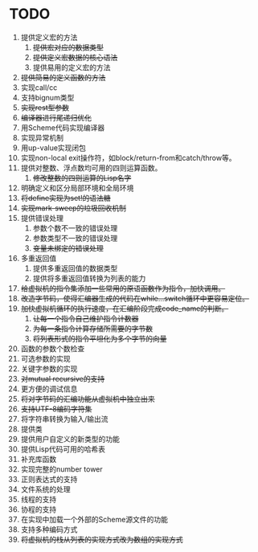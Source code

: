 # TODO

1. 提供定义宏的方法
   1. <del>提供宏对应的数据类型</del>
   2. <del>提供定义宏数据的核心语法</del>
   3. 提供易用的定义宏的方法
2. <del>提供简易的定义函数的方法</del>
3. 实现call/cc
4. 支持bignum类型
5. <del>实现rest型参数</del>
6. <del>编译器进行尾递归优化</del>
7. 用Scheme代码实现编译器
8. 实现异常机制
9. 用up-value实现闭包
10. 实现non-local exit操作符，如block/return-from和catch/throw等。
11. 提供对整数、浮点数均可用的四则运算函数。
    1. <del>修改整数的四则运算的Lisp名字</del>
12. 明确定义和区分局部环境和全局环境
13. <del>将define实现为set!的语法糖</del>
14. <del>实现mark-sweep的垃圾回收机制</del>
15. 提供错误处理
    1. 参数个数不一致的错误处理
    2. 参数类型不一致的错误处理
    3. <del>变量未绑定的错误处理</del>
16. 多重返回值
    1. 提供多重返回值的数据类型
    2. 提供将多重返回值转换为列表的能力
17. <del>给虚拟机的指令集添加一些常用的原语函数作为指令，加快调用。</del>
18. <del>改造字节码，使得汇编器生成的代码在while...switch循环中更容易定位。</del>
19. <del>加快虚拟机循环的执行速度，在汇编阶段完成code_name的判断。</del>
    1. <del>让每一个指令自己维护指令计数器</del>
    3. <del>为每一条指令计算存储所需要的字节数</del>
    2. <del>将列表形式的指令平坦化为多个字节的向量</del>
20. 函数的参数个数检查
21. 可选参数的实现
22. 关键字参数的实现
23. <del>对mutual recursive的支持</del>
24. 更方便的调试信息
25. <del>将对字节码的汇编功能从虚拟机中独立出来</del>
26. <del>支持UTF-8编码字符集</del>
27. 将字符串转换为输入/输出流
28. 提供类
29. 提供用户自定义的新类型的功能
30. 提供Lisp代码可用的哈希表
31. 补充库函数
32. 实现完整的number tower
33. 正则表达式的支持
34. 文件系统的处理
35. 线程的支持
36. 协程的支持
37. 在实现中加载一个外部的Scheme源文件的功能
38. 支持多种编码方式
39. <del>将虚拟机的栈从列表的实现方式改为数组的实现方式</del>
